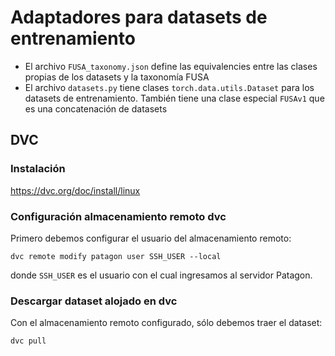 # Adaptadores para datasets de entrenamiento

- El archivo `FUSA_taxonomy.json` define las equivalencies entre las clases propias de los datasets y la taxonomía FUSA
- El archivo `datasets.py` tiene clases `torch.data.utils.Dataset` para los datasets de entrenamiento. También tiene una clase especial `FUSAv1` que es una concatenación de datasets

## DVC
### Instalación
https://dvc.org/doc/install/linux

### Configuración almacenamiento remoto dvc
Primero debemos configurar el usuario del almacenamiento remoto:
```
dvc remote modify patagon user SSH_USER --local
```
donde `SSH_USER` es el usuario con el cual ingresamos al servidor Patagon.

### Descargar dataset alojado en dvc
Con el almacenamiento remoto configurado, sólo debemos traer el dataset:
```
dvc pull
```